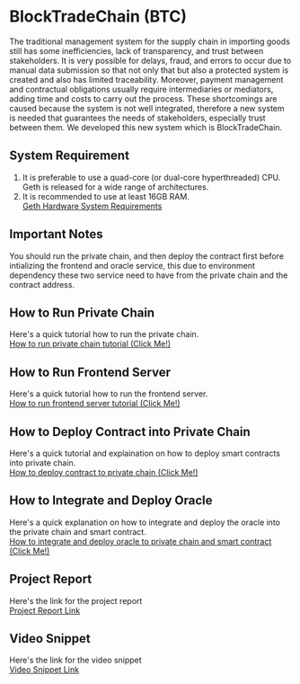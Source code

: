 # BlockTradeChain (BTC)
The traditional management system for the supply chain in importing goods still has some inefficiencies, lack of transparency, and trust between stakeholders. It is very possible for delays, fraud, and errors to occur due to manual data submission so that not only that but also a protected system is created and also has limited traceability. Moreover, payment management and contractual obligations usually require intermediaries or mediators, adding time and costs to carry out the process. These shortcomings are caused because the system is not well integrated, therefore a new system is needed that guarantees the needs of stakeholders, especially trust between them. We developed this new system which is BlockTradeChain.

## System Requirement
1. It is preferable to use a quad-core (or dual-core hyperthreaded) CPU. Geth is released for a wide range of architectures.
2. It is recommended to use at least 16GB RAM. <br>
[Geth Hardware System Requirements](https://geth.ethereum.org/docs/getting-started/hardware-requirements)

## Important Notes
You should run the private chain, and then deploy the contract first before intializing the frontend and oracle service, this due to environment dependency these two service need to have from the private chain and the contract address.

## How to Run Private Chain
Here's a quick tutorial how to run the private chain. <br>
[How to run private chain tutorial (Click Me!)](./blockchain/README.md)

## How to Run Frontend Server
Here's a quick tutorial how to run the frontend server. <br>
[How to run frontend server tutorial (Click Me!)](./frontend/README.md)

## How to Deploy Contract into Private Chain
Here's a quick tutorial and explaination on how to deploy smart contracts into private chain. <br>
[How to deploy contract to private chain (Click Me!)](./contract/README.md)

## How to Integrate and Deploy Oracle
Here's a quick explanation on how to integrate and deploy the oracle into the private chain and smart contract. <br>
[How to integrate and deploy oracle to private chain and smart contract (Click Me!)](./oracle/README.md)

## Project Report
Here's the link for the project report <br>
[Project Report Link](./docs/BlockTradeChain_Report.pdf)

## Video Snippet
Here's the link for the video snippet <br>
[Video Snippet Link](https://youtu.be/uNvwT2ytmos)